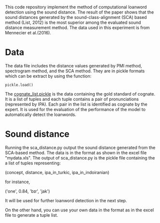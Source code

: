 This code repository implement the method of computational loanword detection using the sound distance. The result of the paper shows that the sound distances generated by the sound-class-alignment (SCA) based method (List, 2012) is the most superior among the evaluated sound distance measurement method. The data used in this experiment is from Mennecier et al.(2016).  


# Data 

The data file includes the distance values generated by PMI method, spectrogram method, and the SCA method. They are in pickle formats which can be extract by using the function: 

```
pickle.load()

```

The [cognate_list.pickle](https://github.com/jayliqinzhang/computational-loanword-detection/blob/master/data/cognate_list.pickle) is the data containing the gold standard of cognate. It is a list of tuples and each tuple contains a pair of pronunciations (represented by IPA). Each pair in the list is identified as cognate by the expert. It is used for the evaluation of the performance of the model to automatically detect the loanwords. 


# Sound distance

Running the sca_distance.py output the sound distance generated from the SCA-based method. The data is in the format as shown in the excel file "mydata.xls". The output of sca_distance.py is the pickle file containing the a list of tuples representing: 

(concept, distance, ipa_in_turkic, ipa_in_indoiranian)

for instance, 

('one', 0.84, 'bɪr', 'jak')

It will be used for further loanword detection in the next step. 

On the other hand, you can use your own data in the format as in the excel file to generate a tuple list. 


